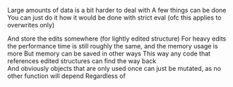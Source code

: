 
Large amounts of data is a bit harder to deal with
A few things can be done
You can just do it how it would be done with strict eval (ofc this applies to overwrites only)

And store the edits somewhere (for lightly edited structure) 
For heavy edits the performance time is still roughly the same, and the memory usage is more 
But memory can be saved in other ways
This way any code that references edited structures can find the way back  
And obviously objects that are only used once can just be mutated, as no other function will depend 
Regardless of 
